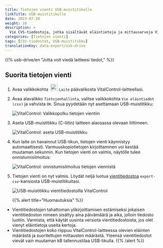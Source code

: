 ```yaml
---
title: Tietojen vienti USB-muistitikulle
linkTitle: USB-muistitikulle
date: 2023-07-20
weight: 10
description: >
  Vie CVS-tiedostoja, jotka sisältävät eläintietoja ja mittausarvoja VitalControl-laitteesta USB-muistitikulle.
categories: [Tietojen vienti]
tags: [CSV-tiedostot, USB-muistitikku]
translationKey: data-export/usb-drive
---
```

{{% usb-drive/en "Jotta voit viedä laitteesi tiedot," %}}

## Suorita tietojen vienti

1. Avaa valikkokohta &nbsp;<img src="/icons/device.svg" width="23" align="bottom" alt="Laite" /> `Laite` päävalikosta VitalControl-laitteellasi.

2. Avaa alavalikko `Tietojenhallinta`, valitse valikkokohta `Vie eläintiedot (csv)` ja vahvista `OK`. Sinua pyydetään nyt asettamaan USB-muistitikku:

   ![VitalControl: Valikkopolku tietojen vientiin](../images/data-export.png "Käynnistä tietojen vienti")

3. Aseta USB-muistitikku (C-liitin) laitteen alaosassa olevaan liittimeen.

   ![VitalControl: aseta USB-muistitikku](/images/firmware/update/plug-in-dual-usb-stick.svg "Aseta USB-muistitikku")

4. Kun laite on havainnut USB-tikun, tietojen vienti käynnistyy automaattisesti. Varmuuskopiotietojen kirjoittaminen voi kestää muutaman sekunnin. Kun tietojen vienti on valmis, näytölle tulee onnistumisilmoitus:

   ![VitalControl: onnistumisilmoitus tietojen viennistä](../images/success-data-export.png "Onnistunut tietojen vienti")

5. Tietojen vienti on nyt valmis. Löydät neljä luotua [vientitiedostoa](../export-files/) `export-csv`-kansiosta USB-muistitikultasi.

   ![USB-muistitikku vientitiedostoilla VitalControl](../images/export-files.png "Vientitiedostot USB-muistitikulla")

   {{% alert title="Huomautuksia" %}}
  - Vientitiedostojen tahattoman ylikirjoittamisen estämiseksi jokaisen vientitiedoston nimeen sisältyy aina päivämäärä ja aika, jolloin tiedosto luotiin. Varmista, että käytät uusinta versiota vientitiedostoista, jos olet vienyt eläintietoja useita kertoja.
  - Vientitiedostojen koko riippuu VitalControl-laitteessa olevien eläinten määrästä ja suoritettujen mittausten määrästä. Yleensä vientitiedostot vievät vain muutaman kB tallennustilaa USB-tikulla.
   {{% /alert %}}
